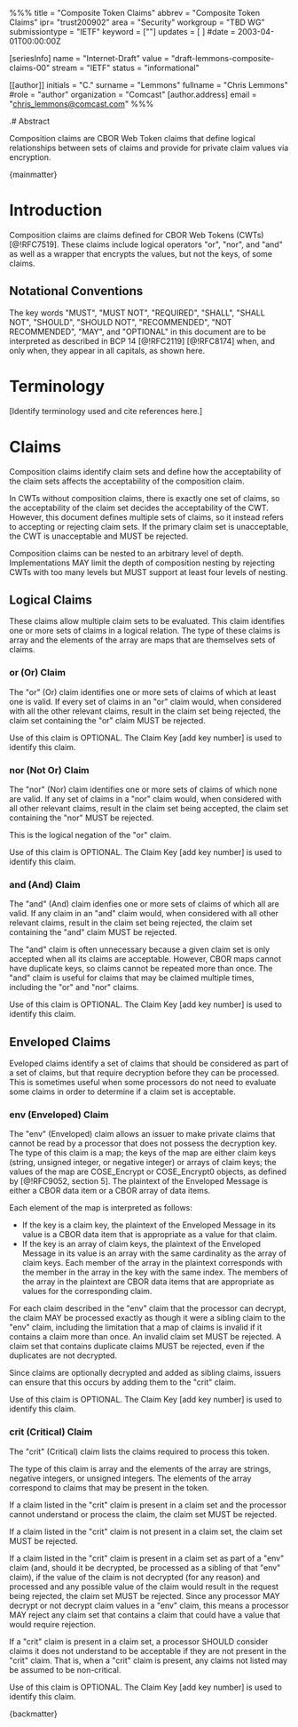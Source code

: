 %%%
title = "Composite Token Claims"
abbrev = "Composite Token Claims"
ipr= "trust200902"
area = "Security"
workgroup = "TBD WG"
submissiontype = "IETF"
keyword = [""]
updates = [ ]
#date = 2003-04-01T00:00:00Z

[seriesInfo]
name = "Internet-Draft"
value = "draft-lemmons-composite-claims-00"
stream = "IETF"
status = "informational"

[[author]]
initials = "C."
surname = "Lemmons"
fullname = "Chris Lemmons"
#role = "author"
organization = "Comcast"
  [author.address]
  email = "chris_lemmons@comcast.com"
%%%

.# Abstract

Composition claims are CBOR Web Token claims that define logical relationships
between sets of claims and provide for private claim values via encryption.

{mainmatter}

# Introduction

Composition claims are claims defined for CBOR Web Tokens (CWTs) [@!RFC7519].
These claims include logical operators "or", "nor", and "and" as well as a
wrapper that encrypts the values, but not the keys, of some claims.

## Notational Conventions

The key words "MUST", "MUST NOT", "REQUIRED", "SHALL", "SHALL NOT", "SHOULD",
"SHOULD NOT", "RECOMMENDED", "NOT RECOMMENDED", "MAY", and "OPTIONAL" in this
document are to be interpreted as described in BCP 14 [@!RFC2119] [@!RFC8174] when,
and only when, they appear in all capitals, as shown here.

# Terminology

[Identify terminology used and cite references here.]

# Claims

Composition claims identify claim sets and define how the acceptability of the
claim sets affects the acceptability of the composition claim.

In CWTs without composition claims, there is exactly one set of claims, so the
acceptability of the claim set decides the acceptability of the CWT. However,
this document defines multiple sets of claims, so it instead refers to
accepting or rejecting claim sets. If the primary claim set is unacceptable,
the CWT is unacceptable and MUST be rejected.

Composition claims can be nested to an arbitrary level of depth.
Implementations MAY limit the depth of composition nesting by rejecting CWTs
with too many levels but MUST support at least four levels of nesting.

## Logical Claims

These claims allow multiple claim sets to be evaluated. This claim identifies
one or more sets of claims in a logical relation. The type of these claims is
array and the elements of the array are maps that are themselves sets of
claims.

### or (Or) Claim

The "or" (Or) claim identifies one or more sets of claims of which at least one
is valid. If every set of claims in an "or" claim would, when considered with
all the other relevant claims, result in the claim set being rejected, the
claim set containing the "or" claim MUST be rejected.

Use of this claim is OPTIONAL. The Claim Key [add key number] is used to
identify this claim.

### nor (Not Or) Claim

The "nor" (Nor) claim identifies one or more sets of claims of which none are
valid. If any set of claims in a "nor" claim would, when considered with all
other relevant claims, result in the claim set being accepted, the claim set
containing the "nor" MUST be rejected.

This is the logical negation of the "or" claim.

Use of this claim is OPTIONAL. The Claim Key [add key number] is used to
identify this claim.

### and (And) Claim

The "and" (And) claim idenfies one or more sets of claims of which all are
valid. If any claim in an "and" claim would, when considered with all other
relevant claims, result in the claim set being rejected, the claim set
containing the "and" claim MUST be rejected.

The "and" claim is often unnecessary because a given claim set is only accepted
when all its claims are acceptable. However, CBOR maps cannot have duplicate
keys, so claims cannot be repeated more than once. The "and" claim is useful
for claims that may be claimed multiple times, including the "or" and "nor"
claims.

Use of this claim is OPTIONAL. The Claim Key [add key number] is used to
identify this claim.

## Enveloped Claims

Eveloped claims identify a set of claims that should be considered as part of a
set of claims, but that require decryption before they can be processed. This
is sometimes useful when some processors do not need to evaluate some claims in
order to determine if a claim set is acceptable.

### env (Enveloped) Claim

The "env" (Enveloped) claim allows an issuer to make private claims that cannot
be read by a processor that does not possess the decryption key. The type of
this claim is a map; the keys of the map are either claim keys (string,
unsigned integer, or negative integer) or arrays of claim keys; the values of
the map are COSE_Encrypt or COSE_Encrypt0 objects, as defined by
[@!RFC9052, section 5]. The plaintext of the Enveloped Message is either a CBOR
data item or a CBOR array of data items.

Each element of the map is interpreted as follows:
  - If the key is a claim key, the plaintext of the Enveloped Message in its
    value is a CBOR data item that is appropriate as a value for that claim.
  - If the key is an array of claim keys, the plaintext of the Enveloped
    Message in its value is an array with the same cardinality as the array of
    claim keys. Each member of the array in the plaintext corresponds with the
    member in the array in the key with the same index. The members of the
    array in the plaintext are CBOR data items that are appropriate as values
    for the corresponding claim.

For each claim described in the "env" claim that the processor can decrypt,
the claim MAY be processed exactly as though it were a sibling claim to the
"env" claim, including the limitation that a map of claims is invalid if it
contains a claim more than once. An invalid claim set MUST be rejected. A claim
set that contains duplicate claims MUST be rejected, even if the duplicates are
not decrypted.

Since claims are optionally decrypted and added as sibling claims, issuers can
ensure that this occurs by adding them to the "crit" claim.

Use of this claim is OPTIONAL. The Claim Key [add key number] is used to
identify this claim.

### crit (Critical) Claim

The "crit" (Critical) claim lists the claims required to process this token.

The type of this claim is array and the elements of the array are strings,
negative integers, or unsigned integers. The elements of the array correspond
to claims that may be present in the token.

If a claim listed in the "crit" claim is present in a claim set and the
processor cannot understand or process the claim, the claim set MUST be
rejected.

If a claim listed in the "crit" claim is not present in a claim set, the claim
set MUST be rejected.

If a claim listed in the "crit" claim is present in a claim set as part of a
"env" claim (and, should it be decrypted, be processed as a sibling of that
"env" claim), if the value of the claim is not decrypted (for any reason) and
processed and any possible value of the claim would result in the request being
rejected, the claim set MUST be rejected. Since any processor MAY decrypt or
not decrypt claim values in a "env" claim, this means a processor MAY reject
any claim set that contains a claim that could have a value that would require
rejection.

If a "crit" claim is present in a claim set, a processor SHOULD consider claims
it does not understand to be acceptable if they are not present in the "crit"
claim. That is, when a "crit" claim is present, any claims not listed may be
assumed to be non-critical.

Use of this claim is OPTIONAL. The Claim Key [add key number] is used to
identify this claim.

{backmatter}
